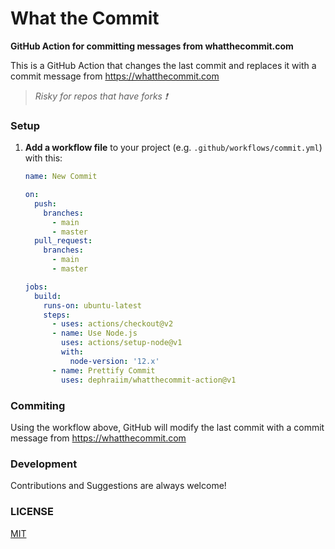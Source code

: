 # What the Commit

**GitHub Action for committing messages from whatthecommit.com**

This is a GitHub Action that changes the last commit and replaces it with a commit message from https://whatthecommit.com

> _Risky for repos that have forks ❗_

### Setup

1. **Add a workflow file** to your project (e.g. `.github/workflows/commit.yml`) with this:

   ```yml
   name: New Commit

   on:
     push:
       branches:
         - main
         - master
     pull_request:
       branches:
         - main
         - master

   jobs:
     build:
       runs-on: ubuntu-latest
       steps:
         - uses: actions/checkout@v2
         - name: Use Node.js
           uses: actions/setup-node@v1
           with:
             node-version: '12.x'
         - name: Prettify Commit
           uses: dephraiim/whatthecommit-action@v1
   ```

### Commiting

Using the workflow above, GitHub will modify the last commit with a commit message from https://whatthecommit.com

### Development

Contributions and Suggestions are always welcome!

### LICENSE

[MIT](./license)
